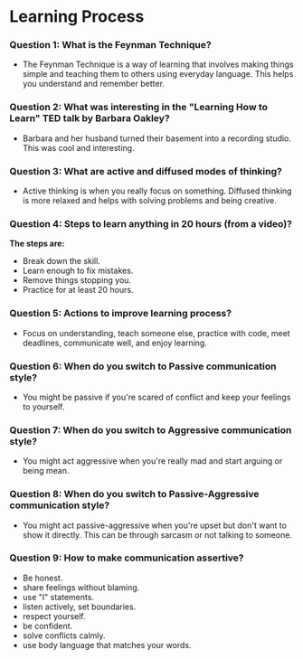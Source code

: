 
# Learning Process

### Question 1: What is the Feynman Technique?

- The Feynman Technique is a way of learning that involves making things simple and teaching them to others using everyday language. This helps you understand and remember better.

### Question 2: What was interesting in the "Learning How to Learn" TED talk by Barbara Oakley?

- Barbara and her husband turned their basement into a recording studio. This was cool and interesting.

### Question 3: What are active and diffused modes of thinking?

- Active thinking is when you really focus on something. Diffused thinking is more relaxed and helps with solving problems and being creative.

### Question 4: Steps to learn anything in 20 hours (from a video)?

**The steps are:**

- Break down the skill.
- Learn enough to fix mistakes.
- Remove things stopping you.
- Practice for at least 20 hours.
### Question 5: Actions to improve learning process?

- Focus on understanding, teach someone else, practice with code, meet deadlines, communicate well, and enjoy learning.

### Question 6: When do you switch to Passive communication style?

- You might be passive if you're scared of conflict and keep your feelings to yourself.

### Question 7: When do you switch to Aggressive communication style?

- You might act aggressive when you're really mad and start arguing or being mean.
 
### Question 8: When do you switch to Passive-Aggressive communication style?

- You might act passive-aggressive when you're upset but don't want to show it directly. This can be through sarcasm or not talking to someone.

### Question 9: How to make communication assertive?

- Be honest.
- share feelings without blaming. 
- use "I" statements.
- listen actively, set boundaries. 
- respect yourself.
- be confident.
- solve conflicts calmly.
- use body language that matches your words.